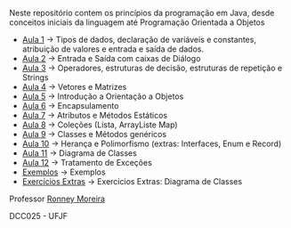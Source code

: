 Neste repositório contem os princípios da programação em Java, desde conceitos iniciais da linguagem até Programação Orientada a Objetos

- [Aula 1](https://github.com/eduardonascimentojf/POO/tree/master/src/br/ufjf/dcc/poo/aula01) → Tipos de dados, declaração de variáveis e constantes, atribuição de valores e entrada e saída de dados.
- [Aula 2](https://github.com/eduardonascimentojf/POO/tree/master/src/br/ufjf/dcc/poo/aula02) → Entrada e Saída com caixas de Diálogo
- [Aula 3](https://github.com/eduardonascimentojf/POO/tree/master/src/br/ufjf/dcc/poo/aula02) → Operadores, estruturas de decisão, estruturas de repetição e Strings
- [Aula 4](https://github.com/eduardonascimentojf/POO/tree/master/src/br/ufjf/dcc/poo/aula04) → Vetores e Matrizes
- [Aula 5](https://github.com/eduardonascimentojf/POO/tree/master/src/br/ufjf/dcc/poo/aula05) → Introdução a Orientação a Objetos
- [Aula 6](https://github.com/eduardonascimentojf/POO/tree/master/src/br/ufjf/dcc/poo/aula06) → Encapsulamento
- [Aula 7](https://github.com/eduardonascimentojf/POO/tree/master/src/br/ufjf/dcc/poo/aula07) → Atributos e Métodos Estáticos
- [Aula 8](https://github.com/eduardonascimentojf/POO/tree/master/src/br/ufjf/dcc/poo/aula08) → Coleções (Lista, ArrayListe Map)
- [Aula 9](https://github.com/eduardonascimentojf/POO/tree/master/src/br/ufjf/dcc/poo/aula09) → Classes e Métodos genéricos
- [Aula 10](https://github.com/eduardonascimentojf/POO/tree/master/src/br/ufjf/dcc/poo/aula10) → Herança e Polimorfismo (extras: Interfaces, Enum e Record)
- [Aula 11](https://github.com/eduardonascimentojf/POO/tree/master/src/br/ufjf/dcc/poo/aula11) → Diagrama de Classes
- [Aula 12](https://github.com/eduardonascimentojf/POO/tree/master/src/br/ufjf/dcc/poo/aula12) → Tratamento de Exceções
- [Exemplos](https://github.com/eduardonascimentojf/POO/tree/master/src/br/ufjf/dcc/poo/exemplo) → Exemplos
- [Exercícios Extras](https://github.com/eduardonascimentojf/POO/tree/master/src/br/ufjf/dcc/poo/exerciciosExtras) → Exercícios Extras: Diagrama de Classes

Professor [Ronney Moreira](https://github.com/profronney)

DCC025 - UFJF
